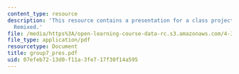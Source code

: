 ```yaml
---
content_type: resource
description: 'This resource contains a presentation for a class project: Stata Center:
  Remixed.'
file: /media/https%3A/open-learning-course-data-rc.s3.amazonaws.com/4-303-the-production-of-space-art-architecture-and-urbanism-in-dialogue-fall-2006/07efeb7213d0f11a3fe717f30f14a595_group7_pres.pdf
file_type: application/pdf
resourcetype: Document
title: group7_pres.pdf
uid: 07efeb72-13d0-f11a-3fe7-17f30f14a595
---
```

